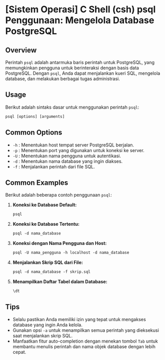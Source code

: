 # [Sistem Operasi] C Shell (csh) psql Penggunaan: Mengelola Database PostgreSQL

## Overview
Perintah `psql` adalah antarmuka baris perintah untuk PostgreSQL, yang memungkinkan pengguna untuk berinteraksi dengan basis data PostgreSQL. Dengan `psql`, Anda dapat menjalankan kueri SQL, mengelola database, dan melakukan berbagai tugas administrasi.

## Usage
Berikut adalah sintaks dasar untuk menggunakan perintah `psql`:

```csh
psql [options] [arguments]
```

## Common Options
- `-h` : Menentukan host tempat server PostgreSQL berjalan.
- `-p` : Menentukan port yang digunakan untuk koneksi ke server.
- `-U` : Menentukan nama pengguna untuk autentikasi.
- `-d` : Menentukan nama database yang ingin diakses.
- `-f` : Menjalankan perintah dari file SQL.

## Common Examples
Berikut adalah beberapa contoh penggunaan `psql`:

1. **Koneksi ke Database Default:**
   ```csh
   psql
   ```

2. **Koneksi ke Database Tertentu:**
   ```csh
   psql -d nama_database
   ```

3. **Koneksi dengan Nama Pengguna dan Host:**
   ```csh
   psql -U nama_pengguna -h localhost -d nama_database
   ```

4. **Menjalankan Skrip SQL dari File:**
   ```csh
   psql -d nama_database -f skrip.sql
   ```

5. **Menampilkan Daftar Tabel dalam Database:**
   ```csh
   \dt
   ```

## Tips
- Selalu pastikan Anda memiliki izin yang tepat untuk mengakses database yang ingin Anda kelola.
- Gunakan opsi `-a` untuk menampilkan semua perintah yang dieksekusi saat menjalankan skrip SQL.
- Manfaatkan fitur auto-completion dengan menekan tombol `Tab` untuk membantu menulis perintah dan nama objek database dengan lebih cepat.